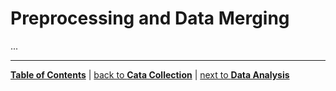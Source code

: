 # Preprocessing and Data Merging

...

---

[**Table of Contents**](#README.md) | [back to **Cata Collection**](10_Data_collection.md) | [next to **Data Analysis**](12_Data_analysis.md)

